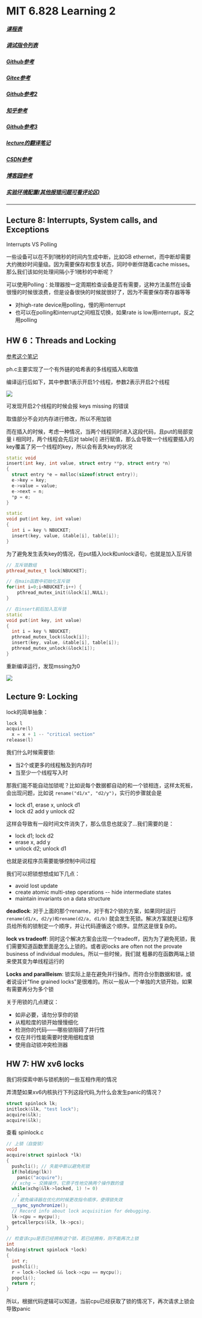 # MIT 6.828 Learning 2

##### [课程表](https://pdos.csail.mit.edu/6.828/2018/schedule.html)

##### [调试指令列表](https://pdos.csail.mit.edu/6.828/2018/labguide.html)

##### [Github参考](https://github.com/setowenGit/MIT6.828_OS)

##### [Gitee参考](https://gitee.com/rcary/mit6.828/tree/master)

##### [Github参考2](https://github.com/clpsz/mit-jos-2014/tree/master)

##### [知乎参考](https://zhuanlan.zhihu.com/p/166413604)

##### [Github参考3](https://github.com/yunwei37/6.828-2018-labs?tab=readme-ov-file)

##### [lecture的翻译笔记](https://zhuzilin.github.io/blog/tags/6-828/)

##### [CSDN参考](https://blog.csdn.net/qq_43012789?type=blog)

##### [博客园参考](https://www.cnblogs.com/fatsheep9146/p/5451579.html)
##### [实验环境配置(其他报错问题可看评论区)](https://blog.csdn.net/Rcary/article/details/125547980?utm_source=app&app_version=4.17.0)

---

## Lecture 8: Interrupts, System calls, and Exceptions

Interrupts VS Polling

一些设备可以在不到1微秒的时间内生成中断，比如GB ethernet，而中断却需要大约微妙时间量级。因为需要保存和恢复状态，同时中断伴随着cache misses。那么我们该如何处理间隔小于1微秒的中断呢？

可以使用Polling：处理器按一定周期检查设备是否有需要，这种方法虽然在设备很慢的时候很浪费，但是设备很快的时候就很好了，因为不需要保存寄存器等等

* 对high-rate device用polling，慢的用interrupt
* 也可以在polling和interrupt之间相互切换，如果rate is low用interrupt，反之用polling

## HW 6：Threads and Locking

[参考这个笔记](https://blog.csdn.net/userXKk/article/details/107979990)

ph.c主要实现了一个有外链的哈希表的多线程插入和取值

编译运行后如下，其中参数1表示开启1个线程，参数2表示开启2个线程

![](fig/2024-06-14-21-08-26.png)

可发现开启2个线程的时候会报 keys missing 的错误

取值部分不会对内存进行修改，所以不用加锁

而在插入的时候，考虑一种情况，当两个线程同时进入这段代码，且put的局部变量 i 相同时，两个线程会先后对 table[i] 进行赋值，那么会导致一个线程要插入的key覆盖了另一个线程的key，所以会有丢失key的状况

```c++
static void 
insert(int key, int value, struct entry **p, struct entry *n)
{
  struct entry *e = malloc(sizeof(struct entry));
  e->key = key;
  e->value = value;
  e->next = n;
  *p = e;
}

static 
void put(int key, int value)
{
  int i = key % NBUCKET;
  insert(key, value, &table[i], table[i]);
}
```

为了避免发生丢失key的情况，在put插入lock和unlock语句，也就是加入互斥锁

```c++
// 互斥锁数组
pthread_mutex_t lock[NBUCKET];

// 在main函数中初始化互斥锁
for(int i=0;i<NBUCKET;i++) {
    pthread_mutex_init(&lock[i],NULL);
}

// 在insert前后加入互斥锁
static 
void put(int key, int value)
{
  int i = key % NBUCKET;
  pthread_mutex_lock(&lock[i]);
  insert(key, value, &table[i], table[i]);
  pthread_mutex_unlock(&lock[i]);
}
```

重新编译运行，发现mssing为0

![](fig/2024-06-14-21-51-18.png)

## Lecture 9: Locking

lock的简单抽象：

```c++
lock l
acquire(l)
  x = x + 1 -- "critical section"
release(l)
```

我们什么时候需要锁:

* 当2个或更多的线程触及到内存时
* 当至少一个线程写入时

那我们能不能自动加锁呢？比如说每个数据都自动的和一个锁相连，这样太死板，会出现问题，比如说 ```rename("d1/x", "d2/y")```，实行的步骤就会是

* lock d1, erase x, unlock d1
* lock d2 add y unlock d2

这样会导致有一段时间文件消失了，那么信息也就没了...我们需要的是：

* lock d1; lock d2
* erase x, add y
* unlock d2; unlock d1

也就是说程序员需要能够控制中间过程

我们可以把锁想想成如下几点：

* avoid lost update
* create atomic multi-step operations -- hide intermediate states
* maintain invariants on a data structure

**deadlock**: 对于上面的那个rename，对于有2个锁的方案，如果同时运行 ```rename(d1/x, d2/y)和rename(d2/a, d1/b)``` 就会发生死锁。解决方案就是让程序员给所有的锁制定一个顺序，并让代码遵循这个顺序。显然这是很复杂的。

**lock vs tradeoff**: 同时这个解决方案会出现一个tradeoff，因为为了避免死锁，我们需要知道函数里面是怎么上锁的。或者说locks are often not the provate business of individual modules。所以一些时候，我们就 粗暴的在函数两端上锁来使其变为单线程运行的

**Locks and parallleism**: 锁实际上是在避免并行操作。而符合分割数据和锁，或者说设计"fine grained locks"是很难的。所以一般从一个单独的大锁开始，如果有需要再分为多个锁

关于用锁的几点建议：

* 如非必要，请勿分享你的锁
* 从粗粒度的锁开始慢慢细化
* 检测你的代码——哪些锁阻碍了并行性
* 仅在并行性能需要时使用细粒度锁
* 使用自动锁冲突检测器

## HW 7: HW xv6 locks

我们将探索中断与锁机制的一些互相作用的情况

弄清楚如果xv6内核执行下列这段代码,为什么会发生panic的情况？

```c++
struct spinlock lk;
initlock(&lk, "test lock");
acquire(&lk);
acquire(&lk);
```

查看 spinlock.c

```c++
// 上锁（自旋锁）
void
acquire(struct spinlock *lk)
{
  pushcli(); // 失能中断以避免死锁
  if(holding(lk))
    panic("acquire");
  // xchg — 交换操作，它原子性地交换两个操作数的值
  while(xchg(&lk->locked, 1) != 0) 
    ;
  // 避免编译器在优化的时候更改指令顺序，使得锁失效
  __sync_synchronize();
  // Record info about lock acquisition for debugging.
  lk->cpu = mycpu();
  getcallerpcs(&lk, lk->pcs);
}

// 检查该cpu是否已经拥有这个锁，若已经拥有，则不能再次上锁
int
holding(struct spinlock *lock)
{
  int r;
  pushcli();
  r = lock->locked && lock->cpu == mycpu();
  popcli();
  return r;
}
```

所以，根据代码逻辑可以知道，当前cpu已经获取了锁的情况下，再次请求上锁会导致panic


